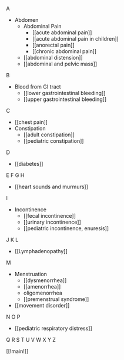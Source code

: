 A
- Abdomen
	- Abdominal Pain
		- [[acute abdominal pain]]
		- [[acute abdominal pain in children]]
		- [[anorectal pain]] 
		- [[chronic abdominal pain]]
	- [[abdominal distension]]
	- [[abdominal and pelvic mass]]

B
- Blood from GI tract 
	- [[lower gastrointestinal bleeding]]
	- [[upper gastrointestinal bleeding]]

C
- [[chest pain]]
- Constipation 
	- [[adult constipation]]
	- [[pediatric constipation]]

D
- [[diabetes]]

E
F
G
H
- [[heart sounds and murmurs]]

I
- Incontinence
	- [[fecal incontinence]]
	- [[urinary incontinence]]
	- [[pediatric incontinence, enuresis]]

J
K
L
- [[Lymphadenopathy]]

M
- Menstruation 
	- [[dysmenorrhea]]
	- [[amenorrhea]]
	- oligomenorrhea
	- [[premenstrual syndrome]]
- [[movement disorder]]

N
O
P
- [[pediatric respiratory distress]]

Q
R
S
T
U
V
W
X
Y
Z

[[!main!]]

